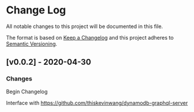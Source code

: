 # Change Log

All notable changes to this project will be documented in this file.

The format is based on [Keep a Changelog](http://keepachangelog.com/) and this project adheres to [Semantic Versioning](http://semver.org/).

## [v0.0.2] - 2020-04-30

### Changes

Begin Changelog

Interface with https://github.com/thiskevinwang/dynamodb-graphql-server
